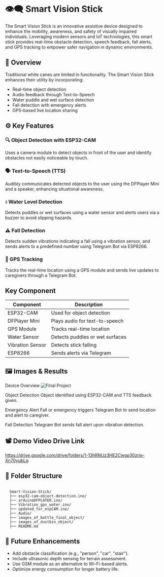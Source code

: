# 👁️‍🗨️ Smart Vision Stick #
The Smart Vision Stick is an innovative assistive device designed to enhance the mobility, awareness, and safety of visually impaired individuals. Leveraging modern sensors and IoT technologies, this smart stick provides real-time obstacle detection, speech feedback, fall alerts, and GPS tracking to empower safer navigation in dynamic environments.

## 🧠 Overview ##
Traditional white canes are limited in functionality. The Smart Vision Stick enhances their utility by incorporating:

* Real-time object detection
* Audio feedback through Text-to-Speech
* Water puddle and wet surface detection
* Fall detection with emergency alerts
* GPS-based live location sharing

## ⚙️ Key Features ##
### 🔍 Object Detection with ESP32-CAM ###
Uses a camera module to detect objects in front of the user and identify obstacles not easily noticeable by touch.
### 🗣️ Text-to-Speech (TTS) ###
Audibly communicates detected objects to the user using the DFPlayer Mini and a speaker, enhancing situational awareness.
### 💧 Water Level Detection ###
Detects puddles or wet surfaces using a water sensor and alerts users via a buzzer to avoid slipping hazards.
### ⚠️ Fall Detection ###
Detects sudden vibrations indicating a fall using a vibration sensor, and sends alerts to a predefined number using Telegram Bot via ESP8266.
### 📍 GPS Tracking ###
Tracks the real-time location using a GPS module and sends live updates to caregivers through a Telegram Bot.

## Key Component ##
|  Component       | Description                        |
|------------------|-----------------------------------|
| ESP32-CAM        | Used for object detection          |
| DFPlayer Mini    | Plays audio for text-to-speech     |
| GPS Module       | Tracks real-time location          |
| Water Sensor     | Detects puddles or wet surfaces    |
| Vibration Sensor | Detects stick falling              |
| ESP8266          | Sends alerts via Telegram          |


## 🖼️ Images & Results ##
Device Overview
![FInal Project](image/finalProject)

Object Detection
Object identified using ESP32-CAM and TTS feedback given.

Emergency Alert
Fall or emergency triggers Telegram Bot to send location and alert to caregiver.

Fall Detection
Telegram Bot sends fall alert upon vibration detection.

## 📽️ Demo Video Drive Link ##
https://drive.google.com/drive/folders/1-13hRNUz3HE2Cwgp30zrie-Xn70yubLq 

## 📁 Folder Structure ##

<pre><code> 
  Smart-Vision-Stick/ 
  ├── esp32-cam-object-detection.ino/
  ├── arduinoDFPLAYER.ino/
  ├── Vibration_gps_water.ino/
  ├── updated_for_espCAM.ino/
  ├── Audio/ 
  ├── images_of_bottle_final_object/ 
  ├── images_of_dustbin_object/ 
  ├── README.md 
</code></pre>

## 🚀 Future Enhancements ##
* Add obstacle classification (e.g., "person", "car", "stair").
* Include ultrasonic depth sensing for terrain assessment.
* Use GSM module as an alternative to Wi-Fi-based alerts.
* Optimize energy consumption for longer battery life.

